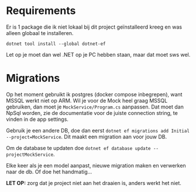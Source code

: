 #  Requirements

Er is 1 package die ik niet lokaal bij dit project geïnstalleerd kreeg en was alleen globaal te installeren.

`dotnet tool install --global dotnet-ef`

Let op je moet dan wel .NET op je PC hebben staan, maar dat moet sws wel.

# Migrations

Op het moment gebruikt ik postgres (docker compose inbegrepen), want MSSQL werkt niet op ARM. Wil je voor de Mock heel graag MSSQL gebruiken, dan moet je `MockService/Program.cs` aanpassen.
Dat moet dan NpSql worden, zie de documentatie voor de juiste connection string, te vinden in de app settings.

Gebruik je een andere DB, doe dan eerst `dotnet ef migrations add Initial --project=MockService`.
Dit maakt een migration aan voor jouw DB.

Om de database te updaten doe `dotnet ef database update --projectMockService`.

Elke keer als je een model aanpast, nieuwe migration maken en verwerken naar de db. Of doe het handmatig...

**LET OP:** zorg dat je project niet aan het draaien is, anders werkt het niet.